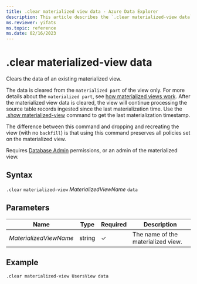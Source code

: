 ```yaml
---
title: .clear materialized view data - Azure Data Explorer
description: This article describes the `.clear materialized-view data` command in Azure Data Explorer.
ms.reviewer: yifats
ms.topic: reference
ms.date: 02/16/2023
---
```

# .clear materialized-view data

Clears the data of an existing materialized view. 

The data is cleared from the `materialized part` of the view only. For more details about the  `materialized part`, see [how materialized views work](materialized-view-overview.md#how-materialized-views-work). After the materialized view data is cleared, the view will continue processing the source table records ingested since the last materialization time. Use the [.show materialized-view](materialized-view-show-commands.md#show-materialized-view) command to get the last materialization timestamp.

The difference between this command and dropping and recreating the view (with no `backfill`) is that using this command preserves all policies set on the materialized view.

Requires [Database Admin](../access-control/role-based-access-control.md) permissions, or an admin of the materialized view.

## Syntax

`.clear` `materialized-view` *MaterializedViewName* `data`

## Parameters

| Name | Type | Required | Description |
|--|--|--|--|
|*MaterializedViewName*|string|&check;|The name of the materialized view.|

## Example 

```kusto
.clear materialized-view UsersView data 
```
